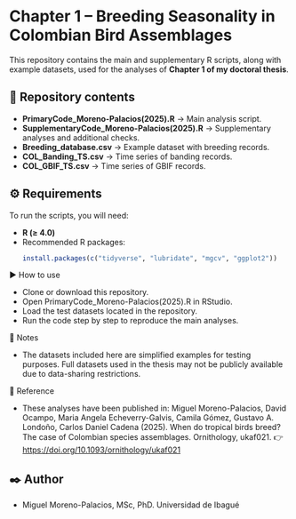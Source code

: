 # Chapter 1 – Breeding Seasonality in Colombian Bird Assemblages

This repository contains the main and supplementary R scripts, along with example datasets, used for the analyses of **Chapter 1 of my doctoral thesis**.  

## 📂 Repository contents
- **PrimaryCode_Moreno-Palacios(2025).R** → Main analysis script.  
- **SupplementaryCode_Moreno-Palacios(2025).R** → Supplementary analyses and additional checks.  
- **Breeding_database.csv** → Example dataset with breeding records.  
- **COL_Banding_TS.csv** → Time series of banding records.  
- **COL_GBIF_TS.csv** → Time series of GBIF records.  

## ⚙️ Requirements
To run the scripts, you will need:  
- **R (≥ 4.0)**  
- Recommended R packages:  
  ```r
  install.packages(c("tidyverse", "lubridate", "mgcv", "ggplot2"))


▶️ How to use
- Clone or download this repository.
- Open PrimaryCode_Moreno-Palacios(2025).R in RStudio.
- Load the test datasets located in the repository.
- Run the code step by step to reproduce the main analyses.

📖 Notes
- The datasets included here are simplified examples for testing purposes.
Full datasets used in the thesis may not be publicly available due to data-sharing restrictions.

📑 Reference
- These analyses have been published in:
Miguel Moreno-Palacios, David Ocampo, Maria Angela Echeverry-Galvis, Camila Gómez, Gustavo A. Londoño, Carlos Daniel Cadena (2025).
When do tropical birds breed? The case of Colombian species assemblages.
Ornithology, ukaf021.
👉 https://doi.org/10.1093/ornithology/ukaf021

## ✒️ Author
* Miguel Moreno-Palacios, MSc, PhD.
Universidad de Ibagué
